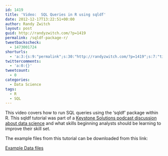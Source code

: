 ```yaml
---
id: 1419
title: 'Video:  SQL Queries in R using sqldf'
date: 2012-12-17T13:22:51+00:00
author: Randy Zwitch
layout: post
guid: http://randyzwitch.com/?p=1419
permalink: /sqldf-package-r/
tweetbackscheck:
  - 1473001724
shorturls:
  - 'a:3:{s:9:"permalink";s:30:"http://randyzwitch.com/?p=1419";s:7:"tinyurl";s:26:"http://tinyurl.com/bdqzxxv";s:4:"isgd";s:19:"http://is.gd/X24w9s";}'
twittercomments:
  - 'a:0:{}'
tweetcount:
  - 0
categories:
  - Data Science
tags:
  - R
  - SQL
---
```

This video covers how to run SQL queries using the &#8216;sqldf&#8217; package within R. This sqldf tutorial was part of a <a title="Keystone Solutions data science" href="http://www.keystonesolutions.com/index.php/blog/entry/podcast-2-r-u-serious" target="_blank">Keystone Solutions podcast discussion about data science</a> and what skills beginning analysts should be learning to improve their skill set.

The example files from this tutorial can be downloaded from this link:

<a title="SQL R Tutorial data files" href="http://randyzwitch.com/wp-content/uploads/2013/11/r-sql-demo-files.zip" target="_blank">Example Data files</a>